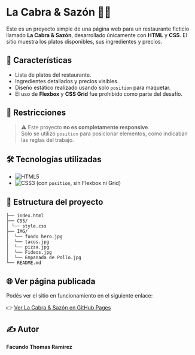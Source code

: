 # La Cabra & Sazón 🐐🍲

Este es un proyecto simple de una página web para un restaurante ficticio llamado **La Cabra & Sazón**, desarrollado únicamente con **HTML** y **CSS**. El sitio muestra los platos disponibles, sus ingredientes y precios.

## 📌 Características

- Lista de platos del restaurante.
- Ingredientes detallados y precios visibles.
- Diseño estático realizado usando solo `position` para maquetar.
- El uso de **Flexbox** y **CSS Grid** fue prohibido como parte del desafío.

## 🚫 Restricciones

> ⚠️ Este proyecto **no es completamente responsive**.  
> Solo se utilizó `position` para posicionar elementos, como indicaban las reglas del trabajo.

## 🛠️ Tecnologías utilizadas

- ![HTML5](https://img.shields.io/badge/HTML5-E34F26?style=flat&logo=html5&logoColor=white)
- ![CSS3](https://img.shields.io/badge/CSS3-1572B6?style=flat&logo=css3&logoColor=white) (con `position`, sin Flexbox ni Grid)

## 📂 Estructura del proyecto
```
├── index.html
├── CSS/
│ └── style.css
├── IMG/
│  └── fondo hero.jpg
│  └── tacos.jpg
│  └── pizza.jpg
│  └── Fideos.jpg
│  └── Empanada de Pollo.jpg
└── README.md
```


## 🌐 Ver página publicada

Podés ver el sitio en funcionamiento en el siguiente enlace:

👉 [Ver La Cabra & Sazón en GitHub Pages](https://facuuurz.github.io/Menu-Digital/)

## ✍️ Autor

**Facundo Thomas Ramirez**
